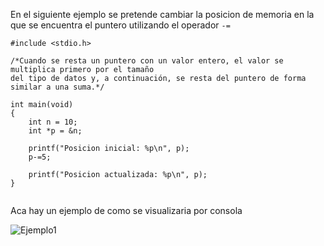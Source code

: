 En el siguiente ejemplo se pretende cambiar la posicion de memoria en la que se encuentra el puntero utilizando el operador `-=`

```[c]
#include <stdio.h>

/*Cuando se resta un puntero con un valor entero, el valor se multiplica primero por el tamaño
del tipo de datos y, a continuación, se resta del puntero de forma similar a una suma.*/

int main(void)
{
    int n = 10;
    int *p = &n;

    printf("Posicion inicial: %p\n", p);
    p-=5;

    printf("Posicion actualizada: %p\n", p);
}


```

Aca hay un ejemplo de como se visualizaria por consola

 ![Ejemplo1](relative%20path/to/Ejemplo1.png?raw=true "Title")
